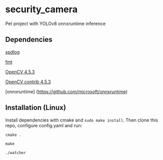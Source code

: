 # security_camera
Pet project with YOLOv8 onnxruntime inference

## Dependencies

[spdlog](https://github.com/gabime/spdlog)

[fmt](https://github.com/fmtlib/fmt)

[OpenCV 4.5.3](https://github.com/opencv/opencv/tree/4.5.3)

[OpenCV contrib 4.5.3](https://github.com/opencv/opencv_contrib/tree/4.5.3)

[onnxruntime] (https://github.com/microsoft/onnxruntime)


## Installation (Linux)

Install dependencies with cmake and `sudo make install`. Then clone this repo, configure config.yaml and run:

`cmake .`

`make`

`./watcher`
